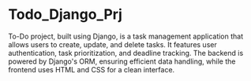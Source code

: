 # Todo_Django_Prj
To-Do project, built using Django, is a task management application that allows users to create, update, and delete tasks. It features user authentication, task prioritization, and deadline tracking. The backend is powered by Django's ORM, ensuring efficient data handling, while the frontend uses HTML and CSS for a clean interface.
